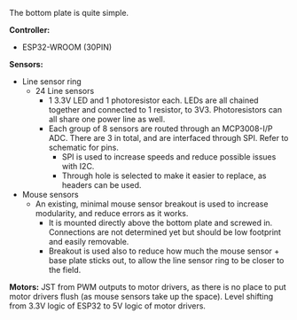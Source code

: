 The bottom plate is quite simple.

**Controller:**
- ESP32-WROOM (30PIN)

**Sensors:**
- Line sensor ring
  - 24 Line sensors
    - 1 3.3V LED and 1 photoresistor each. LEDs are all chained together and connected to 1 resistor, to 3V3. Photoresistors can all share one power line as well.
    - Each group of 8 sensors are routed through an MCP3008-I/P ADC. There are 3 in total, and are interfaced through SPI. Refer to schematic for pins.
      - SPI is used to increase speeds and reduce possible issues with I2C.
      - Through hole is selected to make it easier to replace, as headers can be used.
- Mouse sensors
  - An existing, minimal mouse sensor breakout is used to increase modularity, and reduce errors as it works.
    - It is mounted directly above the bottom plate and screwed in. Connections are not determined yet but should be low footprint and easily removable.
    - Breakout is used also to reduce how much the mouse sensor + base plate sticks out, to allow the line sensor ring to be closer to the field.

**Motors:**
JST from PWM outputs to motor drivers, as there is no place to put motor drivers flush (as mouse sensors take up the space).
Level shifting from 3.3V logic of ESP32 to 5V logic of motor drivers.